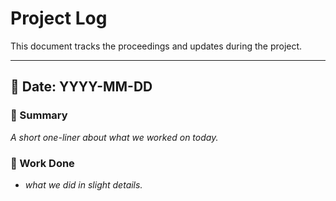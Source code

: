 # Project Log

This document tracks the proceedings and updates during the project.  

---

## 📅 Date: YYYY-MM-DD  
### 📝 Summary  
_A short one-liner about what we worked on today._

### 🔧 Work Done  
- _what we did in slight details._
